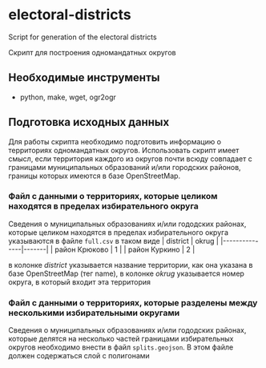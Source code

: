 # electoral-districts
Script for generation of the electoral districts 

Скрипт для построения одномандатных округов

## Необходимые инструменты

* python, make, wget, ogr2ogr

## Подготовка исходных данных

Для работы скрипта необходимо подготовить информацию о территориях одномандатных округов. Использовать скрипт имеет смысл, если территория каждого из округов почти всюду совпадает с границами муниципальных образований и/или городских районов, границы которых имеются в базе OpenStreetMap. 

### Файл с данными о территориях, которые целиком находятся в пределах избирательного округа
Сведения о муниципальных образованиях и/или гододских районах, которые целиком находятся в пределах избирательного округа указываются в файле `full.csv` в таком виде
| district      | okrug | 
|---------------|-------|
| район Крюково | 1     |
| район Куркино | 2     |

в колонке *district* указывается название территории, как она указана в базе OpenStreetMap (тег name), в колонке *okrug* указывается номер округа, в который входит эта территория

### Файл с данными о территориях, которые разделены между несколькими избирательными округами
Сведения о муниципальных образованиях и/или гододских районах, которые делятся на несколько частей границами избирательных округов необходимо внести в файл `splits.geojson`. В этом файле должен содержаться слой с полигонами 
